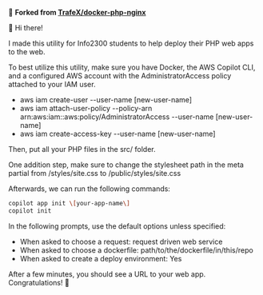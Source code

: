 🍴 **Forked from [TrafeX/docker-php-nginx](https://github.com/TrafeX/docker-php-nginx)**

👋 Hi there!

I made this utility for Info2300 students to help deploy their PHP web apps to the web.

To best utilize this utility, make sure you have Docker, the AWS Copilot CLI, and a configured AWS account with the AdministratorAccess policy attached to your IAM user.

- aws iam create-user --user-name \[new-user-name\]
- aws iam attach-user-policy --policy-arn arn:aws:iam::aws:policy/AdministratorAccess --user-name \[new-user-name\]
- aws iam create-access-key --user-name \[new-user-name\]

Then, put all your PHP files in the src/ folder.

One addition step, make sure to change the stylesheet path in the meta partial from /styles/site.css to /public/styles/site.css

Afterwards, we can run the following commands:

```bash
copilot app init \[your-app-name\]
copilot init
```

In the following prompts, use the default options unless specified:

- When asked to choose a request: request driven web service
- When asked to choose a dockerfile: path/to/the/dockerfile/in/this/repo
- When asked to create a deploy environment: Yes

After a few minutes, you should see a URL to your web app. Congratulations! 🎉
